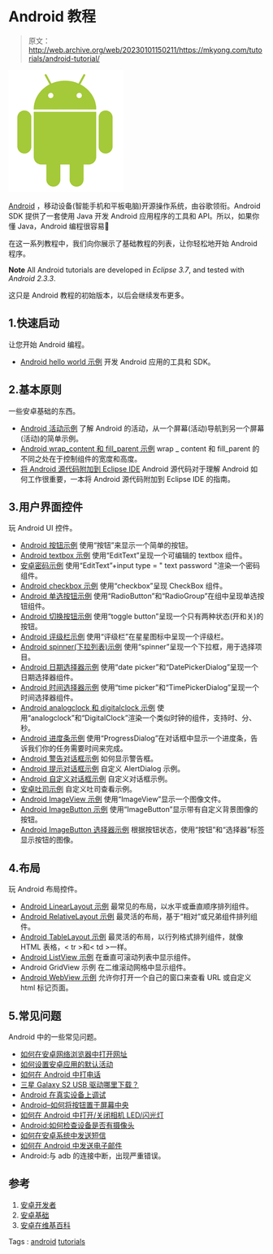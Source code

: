 # Android 教程

> 原文：<http://web.archive.org/web/20230101150211/https://mkyong.com/tutorials/android-tutorial/>

![android-logo](img/c6a2219f04fa6cffbfb52ae0571a35f9.png "android-logo")

[Android](http://web.archive.org/web/20210421044322/https://www.android.com/) ，移动设备(智能手机和平板电脑)开源操作系统，由谷歌领衔。Android SDK 提供了一套使用 Java 开发 Android 应用程序的工具和 API。所以，如果你懂 Java，Android 编程很容易🙂

在这一系列教程中，我们向你展示了基础教程的列表，让你轻松地开始 Android 程序。

**Note**
All Android tutorials are developed in *Eclipse 3.7*, and tested with *Android 2.3.3*.

这只是 Android 教程的初始版本，以后会继续发布更多。

## 1.快速启动

让您开始 Android 编程。

*   [Android hello world 示例](http://web.archive.org/web/20210421044322/http://www.mkyong.com/android/android-hello-world-example/)
    开发 Android 应用的工具和 SDK。

## 2.基本原则

一些安卓基础的东西。

*   [Android 活动示例](http://web.archive.org/web/20210421044322/http://www.mkyong.com/android/android-activity-from-one-screen-to-another-screen/)
    了解 Android 的活动，从一个屏幕(活动)导航到另一个屏幕(活动)的简单示例。
*   [Android wrap_content 和 fill_parent 示例](http://web.archive.org/web/20210421044322/http://www.mkyong.com/android/android-wrap_content-and-fill_parent-example/)
    wrap _ content 和 fill_parent 的不同之处在于控制组件的宽度和高度。
*   [将 Android 源代码附加到 Eclipse IDE](http://web.archive.org/web/20210421044322/http://www.mkyong.com/android/attach-android-source-code-to-eclipse-ide/)
    Android 源代码对于理解 Android 如何工作很重要，一本将 Android 源代码附加到 Eclipse IDE 的指南。

## 3.用户界面控件

玩 Android UI 控件。

*   [Android 按钮示例](http://web.archive.org/web/20210421044322/http://www.mkyong.com/android/android-button-example/)
    使用“按钮”来显示一个简单的按钮。
*   [Android textbox 示例](http://web.archive.org/web/20210421044322/http://www.mkyong.com/android/android-textbox-example/)
    使用“EditText”呈现一个可编辑的 textbox 组件。
*   [安卓密码示例](http://web.archive.org/web/20210421044322/http://www.mkyong.com/android/android-password-field-example/)
    使用“EditText”+input type = " text password "渲染一个密码组件。
*   [Android checkbox 示例](http://web.archive.org/web/20210421044322/http://www.mkyong.com/android/android-checkbox-example/)
    使用“checkbox”呈现 CheckBox 组件。
*   [Android 单选按钮示例](http://web.archive.org/web/20210421044322/http://www.mkyong.com/android/android-radio-buttons-example/)
    使用“RadioButton”和“RadioGroup”在组中呈现单选按钮组件。
*   [Android 切换按钮示例](http://web.archive.org/web/20210421044322/http://www.mkyong.com/android/android-togglebutton-example/)
    使用“toggle button”呈现一个只有两种状态(开和关)的按钮。
*   [Android 评级栏示例](http://web.archive.org/web/20210421044322/http://www.mkyong.com/android/android-rating-bar-example/)
    使用“评级栏”在星星图标中呈现一个评级栏。
*   [Android spinner(下拉列表)示例](http://web.archive.org/web/20210421044322/http://www.mkyong.com/android/android-spinner-drop-down-list-example/)
    使用“spinner”呈现一个下拉框，用于选择项目。
*   [Android 日期选择器示例](http://web.archive.org/web/20210421044322/http://www.mkyong.com/android/android-date-picker-example/)
    使用“date picker”和“DatePickerDialog”呈现一个日期选择器组件。
*   [Android 时间选择器示例](http://web.archive.org/web/20210421044322/http://www.mkyong.com/android/android-time-picker-example/)
    使用“time picker”和“TimePickerDialog”呈现一个时间选择器组件。
*   [Android analogclock 和 digitalclock 示例](http://web.archive.org/web/20210421044322/http://www.mkyong.com/android/android-analogclock-and-digitalclock-example/)
    使用“analogclock”和“DigitalClock”渲染一个类似时钟的组件，支持时、分、秒。
*   [Android 进度条示例](http://web.archive.org/web/20210421044322/http://www.mkyong.com/android/android-progress-bar-example/)
    使用“ProgressDialog”在对话框中显示一个进度条，告诉我们你的任务需要时间来完成。
*   [Android 警告对话框示例](http://web.archive.org/web/20210421044322/http://www.mkyong.com/android/android-alert-dialog-example/)
    如何显示警告框。
*   [Android 提示对话框示例](http://web.archive.org/web/20210421044322/http://www.mkyong.com/android/android-prompt-user-input-dialog-example/)
    自定义 AlertDialog 示例。
*   [Android 自定义对话框示例](http://web.archive.org/web/20210421044322/http://www.mkyong.com/android/android-custom-dialog-example/)
    自定义对话框示例。
*   [安卓吐司示例](http://web.archive.org/web/20210421044322/http://www.mkyong.com/android/android-toast-example/)
    自定义吐司查看示例。
*   [Android ImageView 示例](http://web.archive.org/web/20210421044322/http://www.mkyong.com/android/android-imageview-example/)
    使用“ImageView”显示一个图像文件。
*   [Android ImageButton 示例](http://web.archive.org/web/20210421044322/http://www.mkyong.com/android/android-imagebutton-example/)
    使用“ImageButton”显示带有自定义背景图像的按钮。
*   [Android ImageButton 选择器示例](http://web.archive.org/web/20210421044322/http://www.mkyong.com/android/android-imagebutton-selector-example/)
    根据按钮状态，使用“按钮”和“选择器”标签显示按钮的图像。

## 4.布局

玩 Android 布局控件。

*   [Android LinearLayout 示例](http://web.archive.org/web/20210421044322/http://www.mkyong.com/android/android-linearlayout-example/)
    最常见的布局，以水平或垂直顺序排列组件。
*   [Android RelativeLayout 示例](http://web.archive.org/web/20210421044322/http://www.mkyong.com/android/android-relativelayout-example/)
    最灵活的布局，基于“相对”或兄弟组件排列组件。
*   [Android TableLayout 示例](http://web.archive.org/web/20210421044322/http://www.mkyong.com/android/android-tablelayout-example/)
    最灵活的布局，以行列格式排列组件，就像 HTML 表格，< tr >和< td >一样。
*   [Android ListView 示例](http://web.archive.org/web/20210421044322/http://www.mkyong.com/android/android-listview-example/)
    在垂直可滚动列表中显示组件。
*   Android GridView 示例
    在二维滚动网格中显示组件。
*   [Android WebView 示例](http://web.archive.org/web/20210421044322/http://www.mkyong.com/android/android-webview-example/)
    允许你打开一个自己的窗口来查看 URL 或自定义 html 标记页面。

## 5.常见问题

Android 中的一些常见问题。

*   [如何在安卓网络浏览器中打开网址](http://web.archive.org/web/20210421044322/http://www.mkyong.com/android/how-to-open-an-url-in-androids-web-browser/)
*   [如何设置安卓应用的默认活动](http://web.archive.org/web/20210421044322/http://www.mkyong.com/android/how-to-set-default-activity-for-android-application/)
*   [如何在 Android 中打电话](http://web.archive.org/web/20210421044322/http://www.mkyong.com/android/how-to-make-a-phone-call-in-android/)
*   [三星 Galaxy S2 USB 驱动哪里下载？](http://web.archive.org/web/20210421044322/http://www.mkyong.com/android/where-to-download-samsung-galaxy-s2-usb-driver/)
*   [Android 在真实设备上调试](http://web.archive.org/web/20210421044322/http://www.mkyong.com/android/android-debugging-on-real-device/)
*   [Android–如何将按钮置于屏幕中央](http://web.archive.org/web/20210421044322/http://www.mkyong.com/android/android-how-to-center-button-on-screen/)
*   [如何在 Android 中打开/关闭相机 LED/闪光灯](http://web.archive.org/web/20210421044322/http://www.mkyong.com/android/how-to-turn-onoff-camera-ledflashlight-in-android/)
*   [Android:如何检查设备是否有摄像头](http://web.archive.org/web/20210421044322/http://www.mkyong.com/android/android-how-to-check-if-device-has-camera/)
*   [如何在安卓系统中发送短信](http://web.archive.org/web/20210421044322/http://www.mkyong.com/android/how-to-send-sms-message-in-android/)
*   [如何在 Android 中发送电子邮件](http://web.archive.org/web/20210421044322/http://www.mkyong.com/android/how-to-send-email-in-android/)
*   Android:与 adb 的连接中断，出现严重错误。

## 参考

1.  [安卓开发者](http://web.archive.org/web/20210421044322/https://developer.android.com/)
2.  [安卓基础](http://web.archive.org/web/20210421044322/https://developer.android.com/guide/topics/fundamentals.html)
3.  [安卓在维基百科](http://web.archive.org/web/20210421044322/https://en.wikipedia.org/wiki/Android_(operating_system))

Tags : [android](http://web.archive.org/web/20210421044322/https://mkyong.com/tag/android/) [tutorials](http://web.archive.org/web/20210421044322/https://mkyong.com/tag/tutorials/)<input type="hidden" id="mkyong-current-postId" value="10725">